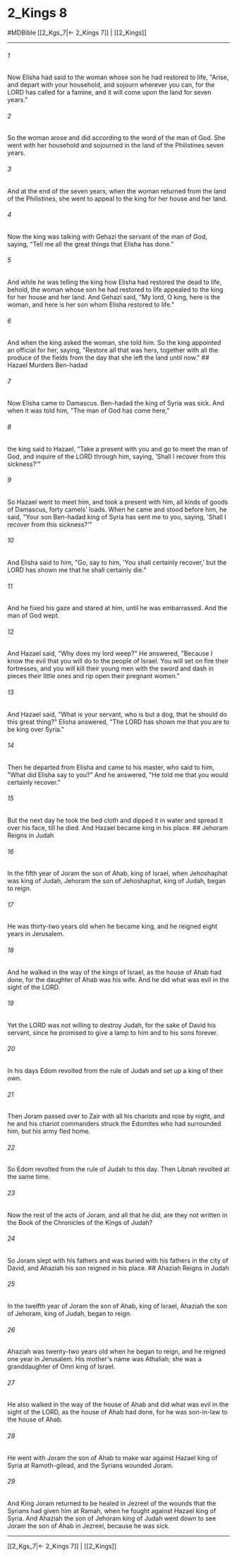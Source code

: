 # 2_Kings 8
#MDBible
[[2_Kgs_7|← 2_Kings 7]] | [[2_Kings]]

***

###### 1 

Now Elisha had said to the woman whose son he had restored to life, "Arise, and depart with your household, and sojourn wherever you can, for the LORD has called for a famine, and it will come upon the land for seven years." 

###### 2 

So the woman arose and did according to the word of the man of God. She went with her household and sojourned in the land of the Philistines seven years. 

###### 3 

And at the end of the seven years, when the woman returned from the land of the Philistines, she went to appeal to the king for her house and her land. 

###### 4 

Now the king was talking with Gehazi the servant of the man of God, saying, "Tell me all the great things that Elisha has done." 

###### 5 

And while he was telling the king how Elisha had restored the dead to life, behold, the woman whose son he had restored to life appealed to the king for her house and her land. And Gehazi said, "My lord, O king, here is the woman, and here is her son whom Elisha restored to life." 

###### 6 

And when the king asked the woman, she told him. So the king appointed an official for her, saying, "Restore all that was hers, together with all the produce of the fields from the day that she left the land until now." ## Hazael Murders Ben-hadad 

###### 7 

Now Elisha came to Damascus. Ben-hadad the king of Syria was sick. And when it was told him, "The man of God has come here," 

###### 8 

the king said to Hazael, "Take a present with you and go to meet the man of God, and inquire of the LORD through him, saying, 'Shall I recover from this sickness?'" 

###### 9 

So Hazael went to meet him, and took a present with him, all kinds of goods of Damascus, forty camels' loads. When he came and stood before him, he said, "Your son Ben-hadad king of Syria has sent me to you, saying, 'Shall I recover from this sickness?'" 

###### 10 

And Elisha said to him, "Go, say to him, 'You shall certainly recover,' but the LORD has shown me that he shall certainly die." 

###### 11 

And he fixed his gaze and stared at him, until he was embarrassed. And the man of God wept. 

###### 12 

And Hazael said, "Why does my lord weep?" He answered, "Because I know the evil that you will do to the people of Israel. You will set on fire their fortresses, and you will kill their young men with the sword and dash in pieces their little ones and rip open their pregnant women." 

###### 13 

And Hazael said, "What is your servant, who is but a dog, that he should do this great thing?" Elisha answered, "The LORD has shown me that you are to be king over Syria." 

###### 14 

Then he departed from Elisha and came to his master, who said to him, "What did Elisha say to you?" And he answered, "He told me that you would certainly recover." 

###### 15 

But the next day he took the bed cloth and dipped it in water and spread it over his face, till he died. And Hazael became king in his place. ## Jehoram Reigns in Judah 

###### 16 

In the fifth year of Joram the son of Ahab, king of Israel, when Jehoshaphat was king of Judah, Jehoram the son of Jehoshaphat, king of Judah, began to reign. 

###### 17 

He was thirty-two years old when he became king, and he reigned eight years in Jerusalem. 

###### 18 

And he walked in the way of the kings of Israel, as the house of Ahab had done, for the daughter of Ahab was his wife. And he did what was evil in the sight of the LORD. 

###### 19 

Yet the LORD was not willing to destroy Judah, for the sake of David his servant, since he promised to give a lamp to him and to his sons forever. 

###### 20 

In his days Edom revolted from the rule of Judah and set up a king of their own. 

###### 21 

Then Joram passed over to Zair with all his chariots and rose by night, and he and his chariot commanders struck the Edomites who had surrounded him, but his army fled home. 

###### 22 

So Edom revolted from the rule of Judah to this day. Then Libnah revolted at the same time. 

###### 23 

Now the rest of the acts of Joram, and all that he did, are they not written in the Book of the Chronicles of the Kings of Judah? 

###### 24 

So Joram slept with his fathers and was buried with his fathers in the city of David, and Ahaziah his son reigned in his place. ## Ahaziah Reigns in Judah 

###### 25 

In the twelfth year of Joram the son of Ahab, king of Israel, Ahaziah the son of Jehoram, king of Judah, began to reign. 

###### 26 

Ahaziah was twenty-two years old when he began to reign, and he reigned one year in Jerusalem. His mother's name was Athaliah; she was a granddaughter of Omri king of Israel. 

###### 27 

He also walked in the way of the house of Ahab and did what was evil in the sight of the LORD, as the house of Ahab had done, for he was son-in-law to the house of Ahab. 

###### 28 

He went with Joram the son of Ahab to make war against Hazael king of Syria at Ramoth-gilead, and the Syrians wounded Joram. 

###### 29 

And King Joram returned to be healed in Jezreel of the wounds that the Syrians had given him at Ramah, when he fought against Hazael king of Syria. And Ahaziah the son of Jehoram king of Judah went down to see Joram the son of Ahab in Jezreel, because he was sick. 

***

[[2_Kgs_7|← 2_Kings 7]] | [[2_Kings]]
